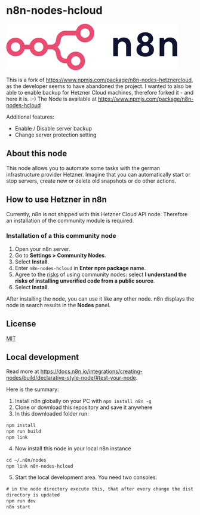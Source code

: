 # n8n-nodes-hcloud

![n8n.io - Workflow Automation](https://raw.githubusercontent.com/n8n-io/n8n/master/assets/n8n-logo.png)

This is a fork of https://www.npmjs.com/package/n8n-nodes-hetznercloud, as the developer seems to have abandoned the project.
I wanted to also be able to enable backup for Hetzner Cloud machines, therefore forked it - and here it is. :-)
The Node is available at https://www.npmjs.com/package/n8n-nodes-hcloud

Additional features:
- Enable / Disable server backup
- Change server protection setting

## About this node

This node allows you to automate some tasks with the german infrastructure provider Hetzner. Imagine that you can automatically start or stop servers, create new or delete old snapshots or do other actions.

## How to use Hetzner in n8n

Currently, n8n is not shipped with this Hetzner Cloud API node. Therefore an installation of the community module is required.

### Installation of a this community node

1. Open your n8n server.
1. Go to **Settings > Community Nodes**.
1. Select **Install**.
1. Enter `n8n-nodes-hcloud` in **Enter npm package name**.
1. Agree to the [risks](https://docs.n8n.io/integrations/community-nodes/risks/) of using community nodes: select **I understand the risks of installing unverified code from a public source**.
1. Select **Install**.

After installing the node, you can use it like any other node. n8n displays the node in search results in the **Nodes** panel.

## License

[MIT](https://github.com/n8n-io/n8n-nodes-starter/blob/master/LICENSE.md)

## Local development

Read more at https://docs.n8n.io/integrations/creating-nodes/build/declarative-style-node/#test-your-node.

Here is the summary:

1. Install n8n globally on your PC with `npm install n8n -g`
2. Clone or download this repository and save it anywhere
3. In this downloaded folder run:

```
npm install
npm run build
npm link
```

4. Now install this node in your local n8n instance

```
cd ~/.n8n/nodes
npm link n8n-nodes-hcloud
```

5. Start the local development area. You need two consoles:

```
# in the node directory execute this, that after every change the dist directory is updated
npm run dev
n8n start
```
